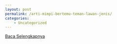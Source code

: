 ```yaml
---
layout: post
permalink: /arti-mimpi-bertemu-teman-lawan-jenis/
categories:
    - Uncategorized
---
```


[Baca Selengkapnya](/05)